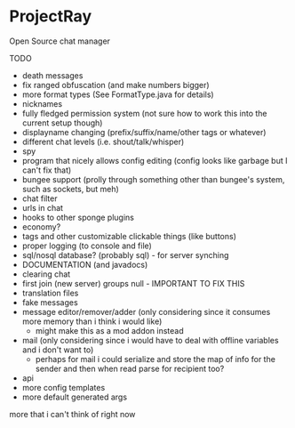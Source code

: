# ProjectRay
Open Source chat manager


TODO

- death messages
- fix ranged obfuscation (and make numbers bigger)
- more format types (See FormatType.java for details)
- nicknames
- fully fledged permission system (not sure how to work this into the current setup though)
- displayname changing (prefix/suffix/name/other tags or whatever)
- different chat levels (i.e. shout/talk/whisper)
- spy
- program that nicely allows config editing (config looks like garbage but I can't fix that)
- bungee support (prolly through something other than bungee's system, such as sockets, but meh)
- chat filter
- urls in chat
- hooks to other sponge plugins
- economy?
- tags and other customizable clickable things (like buttons)
- proper logging (to console and file)
- sql/nosql database? (probably sql) - for server synching
- DOCUMENTATION (and javadocs)
- clearing chat
- first join (new server) groups null - IMPORTANT TO FIX THIS
- translation files
- fake messages
- message editor/remover/adder (only considering since it consumes more memory than i think i would like)
  - might make this as a mod addon instead
- mail (only considering since i would have to deal with offline variables and i don't want to)
  - perhaps for mail i could serialize and store the map of info for the sender and then when read parse for recipient too?
- api
- more config templates
- more default generated args

more that i can't think of right now
